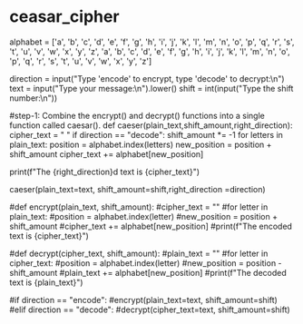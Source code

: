 # ceasar_cipher

alphabet = ['a', 'b', 'c', 'd', 'e', 'f', 'g', 'h', 'i', 'j', 'k', 'l', 'm', 'n', 'o', 'p', 'q', 'r', 's', 't', 'u', 'v', 'w', 'x', 'y', 'z', 'a', 'b', 'c', 'd', 'e', 'f', 'g', 'h', 'i', 'j', 'k', 'l', 'm', 'n', 'o', 'p', 'q', 'r', 's', 't', 'u', 'v', 'w', 'x', 'y', 'z']

direction = input("Type 'encode' to encrypt, type 'decode' to decrypt:\n")
text = input("Type your message:\n").lower()
shift = int(input("Type the shift number:\n"))

#step-1: Combine the encrypt() and decrypt() functions into a single function called caesar(). 
def caeser(plain_text,shift_amount,right_direction):
  cipher_text = " "
  if direction == "decode":
    shift_amount *= -1
  for letters in plain_text:
    position = alphabet.index(letters)
    new_position = position + shift_amount
    cipher_text += alphabet[new_position]
  
  print(f"The {right_direction}d text is {cipher_text}")

caeser(plain_text=text, shift_amount=shift,right_direction =direction)
      

#def encrypt(plain_text, shift_amount):
  #cipher_text = ""
  #for letter in plain_text:
    #position = alphabet.index(letter)
    #new_position = position + shift_amount
    #cipher_text += alphabet[new_position]
  #print(f"The encoded text is {cipher_text}")

#def decrypt(cipher_text, shift_amount):
  #plain_text = ""
  #for letter in cipher_text:
    #position = alphabet.index(letter)
    #new_position = position - shift_amount
    #plain_text += alphabet[new_position]
  #print(f"The decoded text is {plain_text}")

#if direction == "encode":
  #encrypt(plain_text=text, shift_amount=shift)
#elif direction == "decode":
  #decrypt(cipher_text=text, shift_amount=shift)
